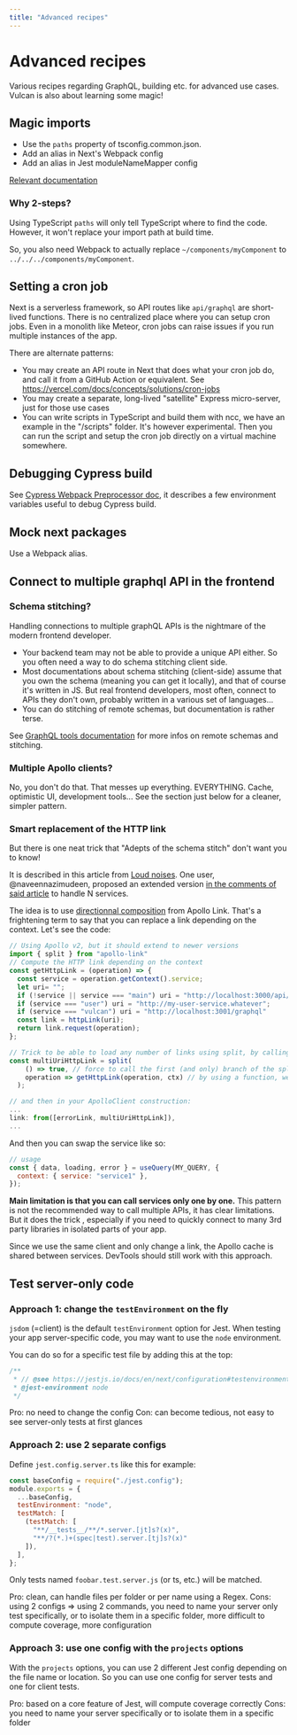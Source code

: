 ```yaml
---
title: "Advanced recipes"
---
```


# Advanced recipes

Various recipes regarding GraphQL, building etc. for advanced use cases.
Vulcan is also about learning some magic!

## Magic imports

- Use the `paths` property of tsconfig.common.json.
- Add an alias in Next's Webpack config
- Add an alias in Jest moduleNameMapper config

[Relevant documentation](https://www.typescriptlang.org/docs/handbook/module-resolution.html)

### Why 2-steps?

Using TypeScript `paths` will only tell TypeScript where to find the code. However, it won't replace your import path at build time.

So, you also need Webpack to actually replace `~/components/myComponent` to `../../../components/myComponent`.

## Setting a cron job

Next is a serverless framework, so API routes like `api/graphql` are short-lived functions. There is no centralized place where you can setup cron jobs.
Even in a monolith like Meteor, cron jobs can raise issues if you run multiple instances of the app.

There are alternate patterns:

- You may create an API route in Next that does what your cron job do, and call it from a GitHub Action or equivalent. See https://vercel.com/docs/concepts/solutions/cron-jobs
- You may create a separate, long-lived "satellite" Express micro-server, just for those use cases
- You can write scripts in TypeScript and build them with ncc, we have an example in the "/scripts" folder. It's however experimental. Then you can run the script and setup the cron job directly on a virtual machine somewhere.
 
## Debugging Cypress build

See [Cypress Webpack Preprocessor doc](https://github.com/cypress-io/cypress-webpack-preprocessor), it describes a few environment variables useful to debug Cypress build.

## Mock next packages

Use a Webpack alias.

## Connect to multiple graphql API in the frontend

### Schema stitching?

Handling connections to multiple graphQL APIs is the nightmare of the modern frontend developer.

- Your backend team may not be able to provide a unique API either. So you often need a way to do schema stitching client side.
- Most documentations about schema stitching (client-side) assume that you own the schema (meaning you can get it locally), and that of course it's written in JS. But real frontend developers, most often, connect to APIs they don't own, probably written in a various set of languages...
- You can do stitching of remote schemas, but documentation is rather terse.

See [GraphQL tools documentation](https://www.graphql-tools.com/docs/remote-schemas/) for more infos on remote schemas and stitching.

### Multiple Apollo clients?

No, you don't do that. That messes up everything. EVERYTHING. Cache, optimistic UI, development tools... See the section just below for a cleaner, simpler pattern.

### Smart replacement of the HTTP link

But there is one neat trick that "Adepts of the schema stitch" don't want you to know!

It is described in this article from [Loud noises](https://www.loudnoises.us/next-js-two-apollo-clients-two-graphql-data-sources-the-easy-way/#comment-4707415813). One user, @naveennazimudeen, proposed an extended version [in the comments of said article](https://www.loudnoises.us/next-js-two-apollo-clients-two-graphql-data-sources-the-easy-way/#comment-4707415813) to handle N services.

The idea is to use [directionnal composition](https://www.apollographql.com/docs/link/composition/#directional-composition) from Apollo Link. That's a frightening term to say that you can replace a link depending on the context. Let's see the code:

```js
// Using Apollo v2, but it should extend to newer versions
import { split } from "apollo-link"
// Compute the HTTP link depending on the context
const getHttpLink = (operation) => {
  const service = operation.getContext().service;
  let uri= "";
  if (!service || service === "main") uri = "http://localhost:3000/api/graphql";
  if (service === "user") uri = "http://my-user-service.whatever";
  if (service === "vulcan") uri = "http://localhost:3001/graphql"
  const link = httpLink(uri);
  return link.request(operation);
};

// Trick to be able to load any number of links using split, by calling a function
const multiUriHttpLink = split(
    () => true, // force to call the first (and only) branch of the split
    operation => getHttpLink(operation, ctx) // by using a function, we allow to split between any number of links
  );

// and then in your ApolloClient construction:
...
link: from([errorLink, multiUriHttpLink]),
...
```

And then you can swap the service like so:

```js
// usage
const { data, loading, error } = useQuery(MY_QUERY, {
  context: { service: "service1" },
});
```

**Main limitation is that you can call services only one by one.** This pattern is not the recommended way to call multiple APIs, it has clear limitations. But it does the trick , especially if you need to quickly connect to many 3rd party libraries in isolated parts of your app.

Since we use the same client and only change a link, the Apollo cache is shared between services. DevTools should still work with this approach.

## Test server-only code

### Approach 1: change the `testEnvironment` on the fly

`jsdom` (=client) is the default `testEnvironment` option for Jest. When testing your app server-specific code,
you may want to use the `node` environment.

You can do so for a specific test file by adding this at the top:

```js
/**
 * // @see https://jestjs.io/docs/en/next/configuration#testenvironment-string
 * @jest-environment node
 */
```

Pro: no need to change the config
Con: can become tedious, not easy to see server-only tests at first glances

### Approach 2: use 2 separate configs

Define `jest.config.server.ts` like this for example:

```js
const baseConfig = require("./jest.config");
module.exports = {
  ...baseConfig,
  testEnvironment: "node",
  testMatch: [
    (testMatch: [
      "**/__tests__/**/*.server.[jt]s?(x)",
      "**/?(*.)+(spec|test).server.[tj]s?(x)"
    ]),
  ],
};
```

Only tests named `foobar.test.server.js` (or ts, etc.) will be matched.

Pro: clean, can handle files per folder or per name using a Regex.
Cons: using 2 configs => using 2 commands, you need to name your server only test specifically,
or to isolate them in a specific folder,
more difficult to compute coverage, more configuration

### Approach 3: use one config with the `projects` options

With the `projects` options, you can use 2 different Jest config depending on the file name or location.
So you can use one config for server tests and one for client tests.

Pro: based on a core feature of Jest, will compute coverage correctly
Cons: you need to name your server specifically or to isolate them in a specific folder
